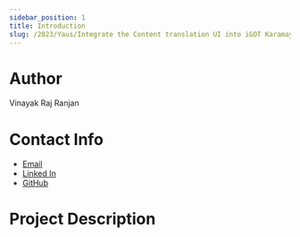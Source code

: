 ```yaml
---
sidebar_position: 1
title: Introduction
slug: /2023/Yaus/Integrate the Content translation UI into iGOT Karamayogi
---
```



# Author
Vinayak Raj Ranjan

# Contact Info
- [Email](mailto:ranjan.11@iitj.ac.in)
- [Linked In](https://www.linkedin.com/in/vinayak-raj-ranjan-37537222a/)
- [GitHub](https://github.com/vinayakjaas)

# Project Description

